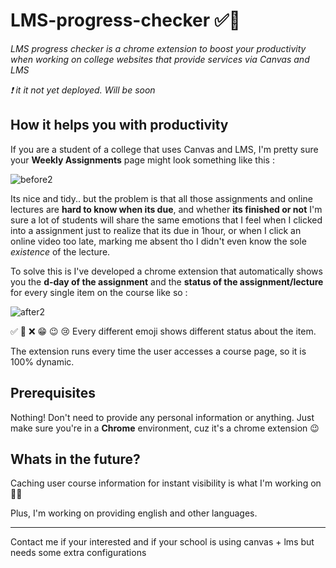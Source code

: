 # LMS-progress-checker ✅🫠
_LMS progress checker is a chrome extension to boost your productivity when working on college websites that provide services via Canvas and LMS_

_❗️ it it not yet deployed. Will be soon_


## How it helps you with productivity

If you are a student of a college that uses Canvas and LMS, I'm pretty sure your **Weekly Assignments** page might look something like this :

![before2](https://github.com/timothyjchun/LMS-progress-checker/assets/62375259/b1176766-78ec-4543-9637-cc5670ed1a10)

Its nice and tidy.. but the problem is that all those assignments and online lectures are **hard to know when its due**, and whether **its finished or not**
I'm sure a lot of students will share the same emotions that I feel when I clicked into a assignment just to realize that its due in 1hour, or when I click an online video too late, marking me absent tho I didn't even know the sole _existence_ of the lecture.


To solve this is I've developed a chrome extension that automatically shows you the **d-day of the assignment** and the **status of the assignment/lecture** for every single item on the course like so :


![after2](https://github.com/timothyjchun/LMS-progress-checker/assets/62375259/73d0f9b9-935f-4544-9a24-161f79d55c30)


✅   🔶   ❌   😁   😉   😢
Every different emoji shows different status about the item.

The extension runs every time the user accesses a course page, so it is 100% dynamic.


## Prerequisites
Nothing! Don't need to provide any personal information or anything. Just make sure you're in a **Chrome** environment, cuz it's a chrome extension 😉



## Whats in the future?
Caching user course information for instant visibility is what I'm working on 🧑‍💻

Plus, I'm working on providing english and other languages.

---
Contact me if your interested and if your school is using canvas + lms but needs some extra configurations
